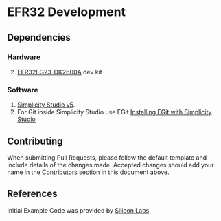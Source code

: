# EFR32 Development

## Dependencies
### Hardware
2. [EFR32FG23-DK2600A](https://www.silabs.com/development-tools/wireless/proprietary/efr32fg23-868-915-mhz-14-dbm-dev-kit) dev kit

### Software
1. [Simplicity Studio v5](https://www.silabs.com/developers/simplicity-studio).
2. For Git inside Simplicity Studio use EGit [Installing EGit with Simplicity Studio](https://community.silabs.com/s/article/Installing-EGIT-with-Simplicity-Studio-5-version-5-3-x?language=en_US)


## Contributing
When submitting Pull Requests, please follow the default template and include details of the changes made. Accepted changes should add your name in the Contributors section in this document above.

## References
Initial Example Code was provided by [Silicon Labs](https://github.com/SiliconLabs/platform_applications)

 
